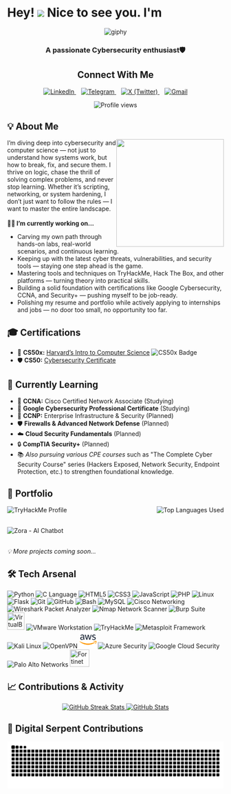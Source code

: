 <h1> Hey! <img src="https://github.com/HameesNisar/HameesNisar/assets/164525130/138f85a4-b81d-4c5b-8ad3-91d47dc78ce3" width="30"/>  Nice to see you. I'm </h1>

<p align="center">
  <img src="https://github.com/HameesNisar/HameesNisar/assets/164525130/a975f04b-70f9-4be5-bdf9-eb693502fd7d" alt="giphy">
</p>

<h3 align="center">A passionate Cybersecurity enthusiast🛡</h3>

<!-- 📞 Connect With Me -->
<h2 align="center">Connect With Me</h2>
<p align="center">
  <a href="https://www.linkedin.com/in/hamees-nisar-bb49072b5/" target="_blank">
    <img src="https://img.shields.io/badge/LinkedIn-0077B5?style=for-the-badge&logo=linkedin&logoColor=white" alt="LinkedIn"/>
  </a>&nbsp;&nbsp;
  <a href="https://t.me/ChripPine" target="_blank">
    <img src="https://img.shields.io/badge/Telegram-2CA5E0?style=for-the-badge&logo=telegram&logoColor=white" alt="Telegram"/>
  </a>&nbsp;&nbsp;
  <a href="https://x.com/NerdyPineChrip" target="_blank">
    <img src="https://img.shields.io/badge/X-000000?style=for-the-badge&logo=x&logoColor=white" alt="X (Twitter)"/>
  </a>&nbsp;&nbsp;
  <a href="mailto:hameesnisar1@gmail.com">
    <img src="https://img.shields.io/badge/Gmail-D14836?style=for-the-badge&logo=gmail&logoColor=white" alt="Gmail"/>
  </a>
</p>

<p align="center">
  <img src="https://komarev.com/ghpvc/?username=HameesNisar&style=flat-square&color=blue" alt="Profile views"/>
</p>

<h2>💡 About Me</h2> 
<img align="right" width="250" height = "250" src="https://github.com/HameesNisar/HameesNisar/assets/164525130/22fe2423-0883-49e4-b886-084b9c711310"/>
I’m diving deep into cybersecurity and computer science — not just to understand how systems work, but how to break, fix, and secure them. I thrive on logic, chase the thrill of solving complex problems, and never stop learning. Whether it’s scripting, networking, or system hardening, I don’t just want to follow the rules — I want to master the entire landscape.<br>

<br>
<strong>👨‍💻 I’m currently working on...</strong>
<br>
<ul>
  <li>Carving my own path through hands-on labs, real-world scenarios, and continuous learning.</li>
  <li>Keeping up with the latest cyber threats, vulnerabilities, and security tools — staying one step ahead is the game.</li>
  <li>Mastering tools and techniques on TryHackMe, Hack The Box, and other platforms — turning theory into practical skills.</li>
  <li>Building a solid foundation with certifications like Google Cybersecurity, CCNA, and Security+ — pushing myself to be job-ready.</li>
  <li>Polishing my resume and portfolio while actively applying to internships and jobs — no door too small, no opportunity too far.</li>
</ul>

<h2>🎓 <strong>Certifications</strong></h2>
<ul>
  <li>📘 <strong>CS50x:</strong> <a href="https://certificates.cs50.io/f2175dde-2ed6-4624-8818-26e25dcc5a0e.png?size=A4" target="_blank">Harvard’s Intro to Computer Science</a>
    <img src="https://cs50.ai/static/img/ddb50.gif" width="20" alt="CS50x Badge" />
  </li>
  <li>🛡️ <strong>CS50:</strong> <a href="https://certificates.cs50.io/faaacf3e-18bc-4fc9-bfbc-f8cabc3054f0.png?size=A4" target="_blank">Cybersecurity Certificate</a></li>
</ul>

<h2>🌱 Currently Learning</h2>
<ul>
  <li>📡 <strong>CCNA:</strong> Cisco Certified Network Associate (Studying)</li>
  <li>🧠 <strong>Google Cybersecurity Professional Certificate</strong> (Studying)</li>
  <li>🚀 <strong>CCNP:</strong> Enterprise Infrastructure & Security (Planned)</li>
  <li>🛡️ <strong>Firewalls & Advanced Network Defense</strong> (Planned)</li>
  <li>☁️ <strong>Cloud Security Fundamentals</strong> (Planned)</li>
  <li>🔒 <strong>CompTIA Security+</strong> (Planned)</li>
  <li>📚 <em>Also pursuing various CPE courses</em> such as "The Complete Cyber Security Course" series (Hackers Exposed, Network Security, Endpoint Protection, etc.) to strengthen foundational knowledge.</li>
</ul>

<!-- Portfolio Section -->
<h2>🚀 Portfolio</h2>
<p align="left">
  <a href="https://tryhackme.com/p/HameesNisar" target="_blank" style="text-decoration: none;">
    <img align="left" src="https://img.shields.io/badge/TryHackMe-%20Cybersecurity%20Labs-red?style=for-the-badge&logo=tryhackme" alt="TryHackMe Profile">
  </a>
  <img align="right" src="https://github-readme-stats.vercel.app/api/top-langs/?username=HameesNisar&layout=compact&langs_count=10&theme=radical" alt="Top Languages Used" />
</p>
<br><br>
<p align="left">
  <a href="https://github.com/HameesNisar/zora-chatbot" target="_blank" style="text-decoration: none;">
    <img align="left" src="https://img.shields.io/badge/Zora-%20AI%20Chatbot-blueviolet?style=for-the-badge&logo=github" alt="Zora - AI Chatbot">
  </a>
</p>
<br><br>
<p align="left">
  <em>💡 More projects coming soon...</em>
</p>

<!-- Tech Arsenal Section -->
<h2>🛠️ Tech Arsenal</h2>
<p align="left">
  <!-- Python -->
  <img src="https://cdn.jsdelivr.net/gh/devicons/devicon/icons/python/python-original.svg" title="Python" width="40" />
  <!-- C -->
  <img src="https://cdn.jsdelivr.net/gh/devicons/devicon/icons/c/c-original.svg" title="C Language" width="40" />
  <!-- HTML5 -->
  <img src="https://cdn.jsdelivr.net/gh/devicons/devicon/icons/html5/html5-original.svg" title="HTML5" width="40" />
  <!-- CSS3 -->
  <img src="https://cdn.jsdelivr.net/gh/devicons/devicon/icons/css3/css3-original.svg" title="CSS3" width="40" />
  <!-- JavaScript -->
  <img src="https://cdn.jsdelivr.net/gh/devicons/devicon/icons/javascript/javascript-original.svg" title="JavaScript" width="40" />
  <!-- PHP -->
  <img src="https://cdn.jsdelivr.net/gh/devicons/devicon/icons/php/php-original.svg" title="PHP" width="40" />
  <!-- Linux -->
  <img src="https://cdn.jsdelivr.net/gh/devicons/devicon/icons/linux/linux-original.svg" title="Linux" width="40" />
  <!-- Flask -->
  <img src="https://cdn.jsdelivr.net/gh/devicons/devicon/icons/flask/flask-original.svg" title="Flask" width="40" />
  <!-- Git -->
  <img src="https://cdn.jsdelivr.net/gh/devicons/devicon/icons/git/git-original.svg" title="Git" width="40" />
  <!-- GitHub -->
  <img src="https://cdn.jsdelivr.net/gh/devicons/devicon/icons/github/github-original.svg" title="GitHub" width="40" />
  <!-- Bash -->
  <img src="https://cdn.jsdelivr.net/gh/devicons/devicon/icons/bash/bash-original.svg" title="Bash" width="40" />
  <!-- MySQL -->
  <img src="https://cdn.jsdelivr.net/gh/devicons/devicon/icons/mysql/mysql-original.svg" title="MySQL" width="40" />

  <!-- Networking & Cybersecurity Tools -->
  
  <!-- Cisco -->
  <img src="https://upload.wikimedia.org/wikipedia/commons/6/64/Cisco_logo.svg" title="Cisco Networking" width="40" />
  <!-- Wireshark -->
  <img src="https://www.wireshark.org/assets/icons/wireshark-fin.png" title="Wireshark Packet Analyzer" width="40" />
  <!-- Nmap -->
  <img src="https://nmap.org/images/nmap-logo-256x256.png" title="Nmap Network Scanner" width="40" />
  <!-- Burp Suite -->
  <img src="https://portswigger.net/content/images/logos/burp-suite-icon.svg" title="Burp Suite" width="40" />
  <!-- VirtualBox -->
  <img src="https://www.virtualbox.org/graphics/vbox_logo2_gradient.png" title="VirtualBox VM" width="40" height= "40"  />
  <!-- VMware -->
  <img src="https://upload.wikimedia.org/wikipedia/commons/5/5a/Vmware_workstation_16_icon.svg" title="VMware Workstation" width="40" />
  <!-- TryHackMe -->
  <img src="https://assets.tryhackme.com/img/favicon.png" title="TryHackMe" width="40" />
  <!-- Metasploit -->
  <img src="https://www.kali.org/tools/metasploit-framework/images/metasploit-framework-logo.svg" title="Metasploit Framework" width="40" />
  <!-- Kali Linux -->
  <img src="https://www.kali.org/images/kali-dragon-icon.svg" title="Kali Linux" width="40" />
  <!-- OpenVPN -->
  <img src="https://cdn.worldvectorlogo.com/logos/openvpn-2.svg" title="OpenVPN" width="40" />
  <!-- Cloud Security & Firewalls (Shield Badges) -->

  <!-- Cloud Security & Firewalls (Logos) -->
  
  <!-- AWS Security -->
  <img src="https://raw.githubusercontent.com/devicons/devicon/master/icons/amazonwebservices/amazonwebservices-original-wordmark.svg" title="AWS Security" width="40" />
  <!-- Azure Security -->
  <img src="https://cdn.jsdelivr.net/gh/devicons/devicon/icons/azure/azure-original.svg" title="Azure Security" width="40" />
  <!-- Google Cloud Security -->
  <img src="https://cdn.jsdelivr.net/gh/devicons/devicon/icons/googlecloud/googlecloud-original.svg" title="Google Cloud Security" width="40" />
  <!-- Palo Alto Networks -->
  <img src="https://cdn.worldvectorlogo.com/logos/palo-alto-networks-1.svg" title="Palo Alto Networks" width="40" />
  <!-- Fortinet Firewall -->
  <img src="https://github.com/user-attachments/assets/4ce94268-1cd6-4735-845c-8f5c9b995928" title="Fortinet Firewall" width="45" height="40" />
  </p>

  <h2>📈 Contributions & Activity</h2>
  
  <div align="center">
    <!-- GitHub Streak Stats -->
    <a href="https://github.com/HameesNisar">
      <img width="48%" height="180em" src="https://github-readme-streak-stats.herokuapp.com/?user=HameesNisar&theme=radical&hide_border=true" alt="GitHub Streak Stats"/>
    </a>
    
  <!-- GitHub Stats Card -->
  <a href="https://github.com/HameesNisar">
    <img width="48%" height="180em" src="https://github-readme-stats.vercel.app/api?username=HameesNisar&show_icons=true&theme=radical&hide_border=true" alt="GitHub Stats"/>
  </a>
  </div>

  <h2>🐍 Digital Serpent Contributions</h2>
  
  <p align="center">
    <img src="https://raw.githubusercontent.com/HameesNisar/HameesNisar/output/snake.svg" alt="Snake animation" />
  </p>



